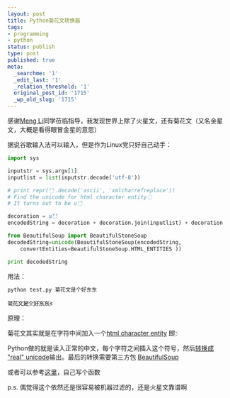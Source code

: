 ```yaml
---
layout: post
title: Python菊花文转换器
tags:
- programming
- python
status: publish
type: post
published: true
meta:
  _searchme: '1'
  _edit_last: '1'
  _relation_threshold: '1'
  original_post_id: '1715'
  _wp_old_slug: '1715'
---
```

感谢<a href="http://www.google.com/buzz/111023315324180581642/KeFJ984czcE/azaleasays-%E8%80%81%E5%AD%90%E5%9C%A8%E6%96%B0%E6%B5%AA%E5%8F%91%E4%B8%80%E6%9D%A1%E5%BE%AE%E5%8D%9A" target="_blank">Meng Li</a>同学莅临指导，我发现世界上除了火星文，还有菊花文（又名金星文，大概是看得眼冒金星的意思）

据说谷歌输入法可以输入，但是作为Linux党只好自己动手：

```python
import sys

inputstr = sys.argv[1]
inputlist = list(inputstr.decode('utf-8'))

# print repr('҉'.decode('ascii', 'xmlcharrefreplace'))
# Find the unicode for html character entity ҉
# It turns out to be u'҉'

decoration = u'҉'
encodedString = decoration + decoration.join(inputlist) + decoration

from BeautifulSoup import BeautifulStoneSoup
decodedString=unicode(BeautifulStoneSoup(encodedString,
    convertEntities=BeautifulStoneSoup.HTML_ENTITIES ))

print decodedString
```

用法：

```bash
python test.py 菊花文是个好东东
```

```
菊҉花҉文҉是҉个҉好҉东҉东҉<
```

原理：

菊花文其实就是在字符中间加入一个<a href="http://www.w3schools.com/html/html_entities.asp">html character entity</a> 即 <a href="http://www.whatsmyip.org/htmlcharacters/?full=yes" target="_blank">҉ </a>

Python做的就是读入正常的中文，每个字符之间插入这个符号，然后<a href="http://channel3b.wordpress.com/2007/07/04/how-to-convert-html-entities-to-real-unicode-in-python/" target="_blank">转换成 "real" unicode</a>输出。最后的转换需要第三方包 <a href="http://www.crummy.com/software/BeautifulSoup/" target="_blank">BeautifulSoup</a>

或者可以参考<a href="http://effbot.org/zone/re-sub.htm#unescape-html" target="_blank">这里</a>，自己写个函数

p.s. 偶觉得这个依然还是很容易被机器过滤的，还是火星文靠谱啊
